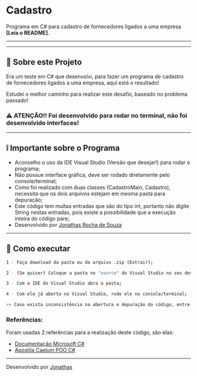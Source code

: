 # Cadastro
Programa em C# para cadastro de fornecedores ligados a uma empresa **[Leia o README]**.

---

---

## 📖 Sobre este Projeto

Era um teste em C# que desenvolvi, para fazer um programa de cadastro de fornecedores ligados a uma empresa, aqui está o resultado!

Estudei o melhor caminho para realizar este desafio, baseado no problema passado!

### ⚠ ATENÇÃO!! Foi desenvolvido para rodar no terminal, não foi desenvolvido interfaces!

---

## ❕ Importante sobre o Programa

- Aconselho o uso da IDE Visual Studio (Versão que desejar!) para rodar o programa;
- Não possue interface gráfica, deve ser rodado diretamente pelo console/terminal;
- Como foi realizado com duas classes (CadastroMain, Cadastro), necessita que os dois arquivos estejam em mesma pasta para depuração;
- Este código tem muitas entradas que são do tipo int, portanto não digite String nestas entradas, pois existe a possibilidade que a execução inteira do código pare;
- Desenvolvido por [Jonathas Rocha de Souza](https://github.com/jonathasrochadesouza)

---

## 🚩 Como executar

```bash
1 - Faça download da pasta ou do arquivo .zip (Extrair);

2 - (Se quiser) Coloque a pasta no "source" do Visual Studio no seu desktop;

3 - Com a IDE do Visual Studio abra a pasta;

4 - Com ele já aberto no Visual Studio, rode ele no console/terminal;

>> Caso exista inconsistência na abertura e depuração do código, entre em contato e tentarei reenviar o código aqui no meu repositório!
```

### Referências:

Foram usadas 2 referências para a realização deste código, são elas:

- [Documentação Microsoft C#](https://docs.microsoft.com/pt-br/dotnet/csharp/)
- [Apostila Caelum POO C#](https://www.caelum.com.br/apostila/apostila-csharp-orientacao-objetos.pdf)

--- 


Desenvolvido por [Jonathas](https://github.com/jonathasrochadesouza)
